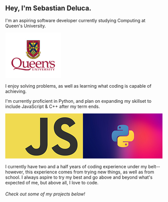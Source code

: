 ## Hey, I'm Sebastian Deluca.


I'm an aspiring software developer currently studying Computing at Queen's University.

![MySchool](images/QU.jpg) 

I enjoy solving problems, as well as learning what coding is capable of achieving.

I'm currently proficient in Python, and plan on expanding my skillset to include JavaScript & C++ after my term ends.


![langs](images/py_js.jpg)


I currently have two and a half years of coding experience under my belt-- however, this experience comes from trying new things, as well as from school. I always aspire to try my best and go above and beyond what's expected of me, but above all, I love to code.

###### Check out some of my projects below!
